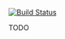 [![Build Status](https://travis-ci.org/safiscet/GuitarTabSelector.svg?branch=master)](https://travis-ci.org/safiscet/GuitarTabSelector)

TODO
